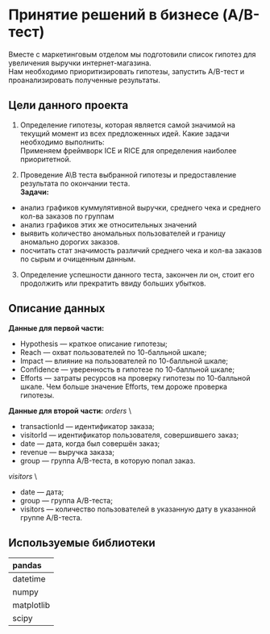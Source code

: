 # Принятие решений в бизнесе (A/B-тест)
Вместе с маркетинговым отделом мы подготовили список гипотез для увеличения выручки интернет-магазина.\
Нам необходимо приоритизировать гипотезы, запустить A/B-тест и проанализировать полученные результаты.

## Цели данного проекта
1. Определение гипотезы, которая является самой значимой на текущий момент из всех предложенных идей.
Какие задачи необходимо выполнить:\
Применяем фреймворк ICE и RICE для определения наиболее приоритетной.

2. Проведение А\В теста выбранной гипотезы и предоставление результата по окончании теста. \
**Задачи:**
- анализ графиков куммулятивной выручки, среднего чека и среднего кол-ва заказов по группам
- анализ графиков этих же относительных значений
- выявить количество аномальных пользователей и границу аномально дорогих заказов.
- посчитать стат значимость различий среднего чека и кол-ва заказов по сырым и очищенным данным.

3. Определение успешности данного теста, закончен ли он, стоит его продолжить или прекратить ввиду больших убытков.

## Описание данных
**Данные для первой части:**

- Hypothesis — краткое описание гипотезы; 
- Reach — охват пользователей по 10-балльной шкале; 
- Impact — влияние на пользователей по 10-балльной шкале; 
- Confidence — уверенность в гипотезе по 10-балльной шкале; 
- Efforts — затраты ресурсов на проверку гипотезы по 10-балльной шкале. Чем больше значение Efforts, тем дороже проверка гипотезы.

**Данные для второй части:**
*orders* \
- transactionId — идентификатор заказа; 
- visitorId — идентификатор пользователя, совершившего заказ; 
- date — дата, когда был совершён заказ; 
- revenue — выручка заказа; 
- group — группа A/B-теста, в которую попал заказ. 

*visitors* \
- date — дата; 
- group — группа A/B-теста; 
- visitors — количество пользователей в указанную дату в указанной группе A/B-теста.

## Используемые библиотеки
|pandas|
| :-------- |
|datetime|
|numpy|
|matplotlib|
|scipy|
